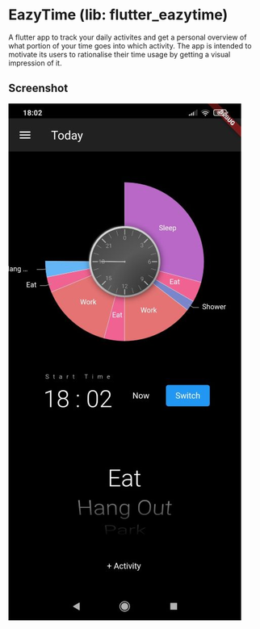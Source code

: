 # EazyTime (lib: flutter_eazytime)

A flutter app to track your daily activites and get a personal overview of what portion of your time goes into which activity. The app is intended to motivate its users to rationalise their time usage by getting a visual impression of it. 

## Screenshot

![EazyTime screenshot](https://github.com/coffeecoding/EazyTime/blob/master/preview.jpg)
